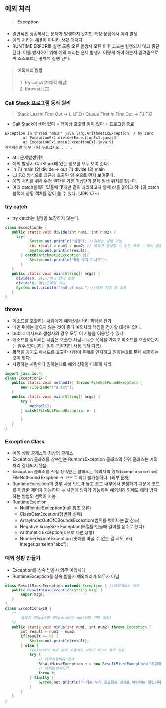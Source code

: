 ## 예외 처리
> #### Exception
* 일반적인 상황에서는 문제가 발생하지 않지만 특정 상황에서 예외 발생
* 예외 처리는 햬결이 아니라 상황 대처다.
* RUNTIME ERROR로 실행 도중 오류 발생시 오류 이후 코드는 실행되지 않고 중단된다. 이를 방지하기 위해 예외 처리는 문제 발생시 어떻게 해야 하는지 알려줌으로써 소스코드는 끝까지 실행 된다.
> #### 예외처리 방법
> 01. try-catch(자체적 해결)
> 02. throws(보고)
### Call Stack 프로그램 동작 원리
> Stack Last In First Out → L.I.F.O
> / Queue First In First Out → F.I.F.O
* Call Stack이 비어 있다 = 더이상 호출할 일이 없다 = 프로그램 종료
```
Exception in thread "main" java.lang.ArithmeticException: / by zero
        at ExceptionEx1.divide(ExceptionEx1.java:3)
        at ExceptionEx1.main(ExceptionEx1.java:9)
계속하려면 아무 키나 누르십시오 . . .
```
* at : 문제발생위치
* 예외 발생시 CallStack에 있는 정보를 모두 보여 준다.
* in (1) main (2) divide → out (1) divide (2) main
* L.I.F.O 방식으로 최근에 호출된 일 순으로 먼저 보여준다.
* 예외 처리를 위해 수정 권한을 가진 최상단의 문제 발생 위치를 찾는다.
* 여러 catch블록이 있을때 몇개만 같이 처리하고자 할때 or을 붙이고 하나의 catch블록에 상황 객체를 같이 쓸 수 있다. (JDK 1.7~)
### try catch
* try catch는 실행을 보장하지 않는다.
 ```java
class ExceptionEx {
	public static void divide(int num1, int num2) {
      try{
            System.out.println("실행"); //일부는 실행 가능
            int result = num1 / num2; // 예외가 발생할 수 있는 코드 → 예외 없을때 실행/예외가 발생시 catch블록으로 넘어감
            System.out.println(result);
        } catch(ArithmeticException e){
            System.out.println("0을 넣지 마시오");
        }
	}
	public static void main(String[] args) {
      divide(8, 2);//예외 없이 실행
      divide(8, 0);//예외 처리
      System.out.println("end of main");//예외 처리 후 실행
	}
}

```
### throws
* 메소드를 호출하는 사람에게 예외상황 처리 책임을 전가
* 메인 뒤에는 붙이지 않는 것이 좋다 예외처리 책임을 전가할 대상이 없다.
* public 메서드와 생성자의 경우 모두 이 기능을 이용할 수 있다.
* 메소드를 정의하는 사람은 호출한 사람이 무슨 목적을 가지고 메소드를 호출하는지는 알수 없다.(하는 일이 똑같지만 사용 목적 다름)
* 목적을 가지고 메서드를 호출한 사람이 문제를 인지하고 원하는대로 문제 해결하는 것이 맞다.
* 사용하는 사람마다 원하는대로 예외 상황을 다르게 처리
 ```java
import java.io.*;
class ExceptionEx {
	public static void method1() throws FileNotFoundException {
		new FileReader("a.txt");
	}
	public static void main(String[] args) {
		try {
			method1();
		} catch(FileNotFoundException e) {
			
		}
	}
}
```
### Exception Class
* 예외 상황 클래스의 최상의 클래스
* Exception 클래스를 상속받는 RuntimeException 클래스의 하위 클래스는 예외처리 강제되지 않음.
* Exception 클래스를 직접 상속받는 클래스는 예외처리 강제(compile error) ex) FileNotFound Excption → 코드로 회피 불가능하다. (외부 문제)
* RuntimeException의 경우 사용 빈도가 높고 코드 내부에서 발생하기 때문에 코드를 이용한 제어가 가능하다 → 사전에 방지가 가능하며 예외처리 외에도 에러 방지하는 방법의 선택이 가능
* RuntimeExcetion
  * NullPointerException(null 참조 오류)
  * ClassCastExcetion(형변화 실패)
  * ArrayIndexOutOfCBoundsException(범위를 벗어나는 값 참조)
  * Negative ArraySize Exception(배열을 만들때 길이를 음수로 뒀다)
  * Arithmetic Exception(0으로 나눈 상황)
  * NumberFormatException (숫자를 바꿀 수 없는 걸 시도) ex) Integer.parseInt("abc");
 ### 예외 상황 만들기
* Exception를 상속 받을시 의무 예외처리
* RuntimeException를 상속 받을시 예외처리가 의무가 아님
 ```java
class ResultMiuseException extends Exception { //예외처리가 의무
	public ResultMiuseException(String msg) {
		super(msg);
	}
}
class ExceptionEx10 {
	/*
		결과가 마이너스면 예외(num2가 num1보다 크면 예외)
	*/
	public static void minus(int num1, int num2) throws Exception {
		int result = num1 - num2;
		if(result >= 0) {
			System.out.println(result);
		} else {
			//else에서 예외 발생 호출하는 사람이 else 행위 결정
			try {
				// 예외상황이라 정의
				ResultMiuseException e = new ResultMiuseException("차감하는 수가 더 클수 없습니다.");
				// 예외발생시키기
				throw e;
			} finally {
				System.out.println("이거슨 누가 호출했든 강제로 해야하는 일입니다.");
			}
		}
	}
}
```
